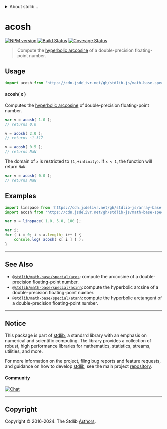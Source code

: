 <!--

@license Apache-2.0

Copyright (c) 2022 The Stdlib Authors.

Licensed under the Apache License, Version 2.0 (the "License");
you may not use this file except in compliance with the License.
You may obtain a copy of the License at

   http://www.apache.org/licenses/LICENSE-2.0

Unless required by applicable law or agreed to in writing, software
distributed under the License is distributed on an "AS IS" BASIS,
WITHOUT WARRANTIES OR CONDITIONS OF ANY KIND, either express or implied.
See the License for the specific language governing permissions and
limitations under the License.

-->


<details>
  <summary>
    About stdlib...
  </summary>
  <p>We believe in a future in which the web is a preferred environment for numerical computation. To help realize this future, we've built stdlib. stdlib is a standard library, with an emphasis on numerical and scientific computation, written in JavaScript (and C) for execution in browsers and in Node.js.</p>
  <p>The library is fully decomposable, being architected in such a way that you can swap out and mix and match APIs and functionality to cater to your exact preferences and use cases.</p>
  <p>When you use stdlib, you can be absolutely certain that you are using the most thorough, rigorous, well-written, studied, documented, tested, measured, and high-quality code out there.</p>
  <p>To join us in bringing numerical computing to the web, get started by checking us out on <a href="https://github.com/stdlib-js/stdlib">GitHub</a>, and please consider <a href="https://opencollective.com/stdlib">financially supporting stdlib</a>. We greatly appreciate your continued support!</p>
</details>

# acosh

[![NPM version][npm-image]][npm-url] [![Build Status][test-image]][test-url] [![Coverage Status][coverage-image]][coverage-url] <!-- [![dependencies][dependencies-image]][dependencies-url] -->

> Compute the [hyperbolic arccosine][hyperbolic-arccosine] of a double-precision floating-point number.



<section class="usage">

## Usage

```javascript
import acosh from 'https://cdn.jsdelivr.net/gh/stdlib-js/math-base-special-acosh@deno/mod.js';
```

#### acosh( x )

Computes the [hyperbolic arccosine][hyperbolic-arccosine] of double-precision floating-point number.

```javascript
var v = acosh( 1.0 );
// returns 0.0

v = acosh( 2.0 );
// returns ~1.317

v = acosh( 0.5 );
// returns NaN
```

The domain of `x` is restricted to `[1,+infinity)`. If `x < 1`, the function will return `NaN`.

```javascript
var v = acosh( 0.0 );
// returns NaN
```

</section>

<!-- /.usage -->

<section class="examples">

## Examples

<!-- eslint no-undef: "error" -->

```javascript
import linspace from 'https://cdn.jsdelivr.net/gh/stdlib-js/array-base-linspace@deno/mod.js';
import acosh from 'https://cdn.jsdelivr.net/gh/stdlib-js/math-base-special-acosh@deno/mod.js';

var x = linspace( 1.0, 5.0, 100 );

var i;
for ( i = 0; i < x.length; i++ ) {
    console.log( acosh( x[ i ] ) );
}
```

</section>

<!-- /.examples -->

<!-- C interface documentation. -->



<!-- Section for related `stdlib` packages. Do not manually edit this section, as it is automatically populated. -->

<section class="related">

* * *

## See Also

-   <span class="package-name">[`@stdlib/math-base/special/acos`][@stdlib/math/base/special/acos]</span><span class="delimiter">: </span><span class="description">compute the arccosine of a double-precision floating-point number.</span>
-   <span class="package-name">[`@stdlib/math-base/special/asinh`][@stdlib/math/base/special/asinh]</span><span class="delimiter">: </span><span class="description">compute the hyperbolic arcsine of a double-precision floating-point number.</span>
-   <span class="package-name">[`@stdlib/math-base/special/atanh`][@stdlib/math/base/special/atanh]</span><span class="delimiter">: </span><span class="description">compute the hyperbolic arctangent of a double-precision floating-point number.</span>

</section>

<!-- /.related -->

<!-- Section for all links. Make sure to keep an empty line after the `section` element and another before the `/section` close. -->


<section class="main-repo" >

* * *

## Notice

This package is part of [stdlib][stdlib], a standard library with an emphasis on numerical and scientific computing. The library provides a collection of robust, high performance libraries for mathematics, statistics, streams, utilities, and more.

For more information on the project, filing bug reports and feature requests, and guidance on how to develop [stdlib][stdlib], see the main project [repository][stdlib].

#### Community

[![Chat][chat-image]][chat-url]

---

## Copyright

Copyright &copy; 2016-2024. The Stdlib [Authors][stdlib-authors].

</section>

<!-- /.stdlib -->

<!-- Section for all links. Make sure to keep an empty line after the `section` element and another before the `/section` close. -->

<section class="links">

[npm-image]: http://img.shields.io/npm/v/@stdlib/math-base-special-acosh.svg
[npm-url]: https://npmjs.org/package/@stdlib/math-base-special-acosh

[test-image]: https://github.com/stdlib-js/math-base-special-acosh/actions/workflows/test.yml/badge.svg?branch=main
[test-url]: https://github.com/stdlib-js/math-base-special-acosh/actions/workflows/test.yml?query=branch:main

[coverage-image]: https://img.shields.io/codecov/c/github/stdlib-js/math-base-special-acosh/main.svg
[coverage-url]: https://codecov.io/github/stdlib-js/math-base-special-acosh?branch=main

<!--

[dependencies-image]: https://img.shields.io/david/stdlib-js/math-base-special-acosh.svg
[dependencies-url]: https://david-dm.org/stdlib-js/math-base-special-acosh/main

-->

[chat-image]: https://img.shields.io/gitter/room/stdlib-js/stdlib.svg
[chat-url]: https://app.gitter.im/#/room/#stdlib-js_stdlib:gitter.im

[stdlib]: https://github.com/stdlib-js/stdlib

[stdlib-authors]: https://github.com/stdlib-js/stdlib/graphs/contributors

[umd]: https://github.com/umdjs/umd
[es-module]: https://developer.mozilla.org/en-US/docs/Web/JavaScript/Guide/Modules

[deno-url]: https://github.com/stdlib-js/math-base-special-acosh/tree/deno
[deno-readme]: https://github.com/stdlib-js/math-base-special-acosh/blob/deno/README.md
[umd-url]: https://github.com/stdlib-js/math-base-special-acosh/tree/umd
[umd-readme]: https://github.com/stdlib-js/math-base-special-acosh/blob/umd/README.md
[esm-url]: https://github.com/stdlib-js/math-base-special-acosh/tree/esm
[esm-readme]: https://github.com/stdlib-js/math-base-special-acosh/blob/esm/README.md
[branches-url]: https://github.com/stdlib-js/math-base-special-acosh/blob/main/branches.md

[hyperbolic-arccosine]: https://en.wikipedia.org/wiki/Inverse_hyperbolic_function

<!-- <related-links> -->

[@stdlib/math/base/special/acos]: https://github.com/stdlib-js/math-base-special-acos/tree/deno

[@stdlib/math/base/special/asinh]: https://github.com/stdlib-js/math-base-special-asinh/tree/deno

[@stdlib/math/base/special/atanh]: https://github.com/stdlib-js/math-base-special-atanh/tree/deno

<!-- </related-links> -->

</section>

<!-- /.links -->
